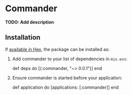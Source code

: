 # Commander

**TODO: Add description**

## Installation

If [available in Hex](https://hex.pm/docs/publish), the package can be installed as:

  1. Add commander to your list of dependencies in `mix.exs`:

        def deps do
          [{:commander, "~> 0.0.1"}]
        end

  2. Ensure commander is started before your application:

        def application do
          [applications: [:commander]]
        end

